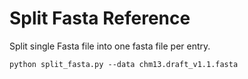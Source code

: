 # Split Fasta Reference

Split single Fasta file into one fasta file per entry.

```python split_fasta.py --data chm13.draft_v1.1.fasta```

